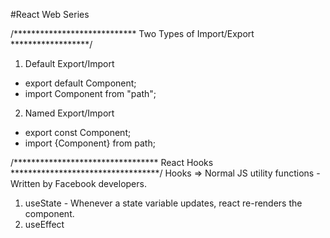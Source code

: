 #React Web Series


/**************************** Two Types of Import/Export ******************/
1. Default Export/Import
- export default Component;
- import Component from "path";

2. Named Export/Import
- export const Component;
- import {Component} from path;


/********************************* React Hooks **********************************/
Hooks => Normal JS utility functions - Written by Facebook developers. 
1. useState - Whenever a state variable updates, react re-renders the component.
2. useEffect 
